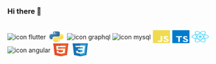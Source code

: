 ### Hi there 👋

<!-- [![Anurag's GitHub stats](https://github-readme-stats.vercel.app/api?username=Navesvjv&count_private=true&show_icons=true&theme=calm)](https://github.com/anuraghazra/github-readme-stats) -->

<div style="display: inline_block"><br>
  <img align="center" alt="icon flutter" height="30" width="40" src="https://cdn.jsdelivr.net/gh/devicons/devicon/icons/flutter/flutter-original.svg"/>
  <img align="center" alt="icon python" height="30" width="40" src="https://raw.githubusercontent.com/devicons/devicon/master/icons/python/python-original.svg"/>
   <img align="center" alt="icon graphql" height="30" width="40" src="https://cdn.jsdelivr.net/gh/devicons/devicon/icons/graphql/graphql-plain.svg" />
  <img align="center" alt="icon mysql" height="30" width="40" src="https://cdn.jsdelivr.net/gh/devicons/devicon/icons/mysql/mysql-original.svg" />
  <img align="center" alt="icon js" height="30" width="40" src="https://raw.githubusercontent.com/devicons/devicon/master/icons/javascript/javascript-plain.svg"/>
  <img align="center" alt="icon ts" height="30" width="40" src="https://raw.githubusercontent.com/devicons/devicon/master/icons/typescript/typescript-plain.svg"/>
  <img align="center" alt="icon react" height="30" width="40" src="https://raw.githubusercontent.com/devicons/devicon/master/icons/react/react-original.svg"/>
  <img align="center" alt="icon angular" height="30" width="40" src="https://cdn.jsdelivr.net/gh/devicons/devicon/icons/angularjs/angularjs-original.svg" />
  <img align="center" alt="icon html" height="30" width="40" src="https://raw.githubusercontent.com/devicons/devicon/master/icons/html5/html5-original.svg"/>
  <img align="center" alt="icon css" height="30" width="40" src="https://raw.githubusercontent.com/devicons/devicon/master/icons/css3/css3-original.svg"/> 
</div>

